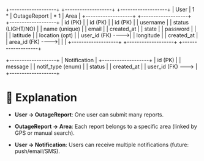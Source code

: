 +-------------------+            +-------------------+            +-------------------+
|       User        | 1        * |   OutageReport    | *        1 |       Area        |
+-------------------+            +-------------------+            +-------------------+
| id (PK)           |            | id (PK)           |            | id (PK)           |
| username          |            | status (LIGHT/NO) |            | name (unique)     |
| email             |            | created_at        |            | state             |
| password          |            |                   |            | latitude          |
| location (opt)    |            | user_id (FK) ---->|            | longitude         |
| created_at        |            | area_id (FK) ---->|            |                   |
+-------------------+            +-------------------+            +-------------------+

+-------------------+
|   Notification    |
+-------------------+
| id (PK)           |
| message           |
| notif_type (enum) |
| status            |
| created_at        |
| user_id (FK) ---> |
+-------------------+

# 🔹 Explanation

* **User → OutageReport**:
  One user can submit many reports.

* **OutageReport → Area**:
  Each report belongs to a specific area (linked by GPS or manual search).

* **User → Notification**:
  Users can receive multiple notifications (future: push/email/SMS).